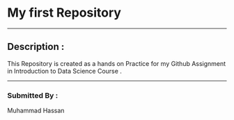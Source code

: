 # My first Repository 
------
## Description :
This Repository is created as a hands on Practice for my Github Assignment in Introduction to Data Science Course .

---
### **Submitted By :**
Muhammad Hassan 
